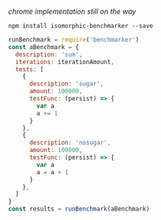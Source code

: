 *chrome implementation still on the way*

`npm install isomorphic-benchmarker --save`

```javascript
runBenchmark = require('benchmarker')
const aBenchmark = {
  description: 'sum',
  iterations: iterationAmount,
  tests: [
    {
      description: 'sugar',
      amount: 100000,
      testFunc: (persist) => {
        var a
        a += 1
      }
    },
    {
      description: 'nosugar',
      amount: 100000,
      testFunc: (persist) => {
        var a
        a = a + 1
      }
    },
  ]
}
const results = runBenchmark(aBenchmark)
```
